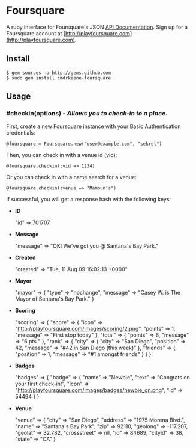 Foursquare
==========

A ruby interface for Foursquare's JSON [API Documentation](http://groups.google.com/group/foursquare-api/web/api-documentation).
Sign up for a Foursquare account at [http://playfoursquare.com](http://playfoursquare.com).

Install
-------

    $ gem sources -a http://gems.github.com
    $ sudo gem install cmdrkeene-foursquare

Usage
-----

### #**checkin**(options) - _Allows you to check-in to a place._

First, create a new Foursquare instance with your Basic Authentication
credentials:

    @foursquare = Foursquare.new("user@example.com", "sekret")

Then, you can check in with a venue id (vid):

    @foursquare.checkin(:vid => 1234)
    
Or you can check in with a name search for a venue:

    @foursquare.checkin(:venue => "Mamoun's")

If successful, you will get a response hash with the following keys:

*    **ID**

        "id" => 701707

*    **Message**

        "message" => "OK! We've got you @ Santana's Bay Park."

*    **Created**

        "created" => "Tue, 11 Aug 09 16:02:13 +0000"


*    **Mayor**

        "mayor" => {
          "type"    => "nochange",
          "message" => "Casey W. is The Mayor of Santana's Bay Park."
        }

*    **Scoring**

        "scoring" => {
          "score" => {
            "icon"    => "http://playfoursquare.com/images/scoring/2.png",
            "points"  => 1,
            "message" => "First stop today"
          },
          "total" => {
            "points"  => 6,
            "message" => "6 pts "
          },
          "rank" => {
            "city" => {
              "city"      => "San Diego",
              "position"  => 42,
              "message"   => "#42 in San Diego (this week)"
            },
            "friends" => {
              "position"  => 1,
              "message"   => "#1 amongst friends"
            }
          }
        }

*    **Badges**

        "badges" => {
          "badge" => {
            "name"  => "Newbie",
            "text"  => "Congrats on your first check-in!",
            "icon"  => "http://playfoursquare.com/images/badges/newbie_on.png",
            "id"    => 54494
          }
        }

*    **Venue**
    
        "venue" => {
          "city"        => "San Diego",
          "address"     => "1975 Morena Blvd.",
          "name"        => "Santana's Bay Park",
          "zip"         => 92110, 
          "geolong"     => -117.207,
          "geolat"      => 32.782, 
          "crossstreet" => nil,
          "id"          => 84689,
          "cityid"      => 38,
          "state"       => "CA"
        }